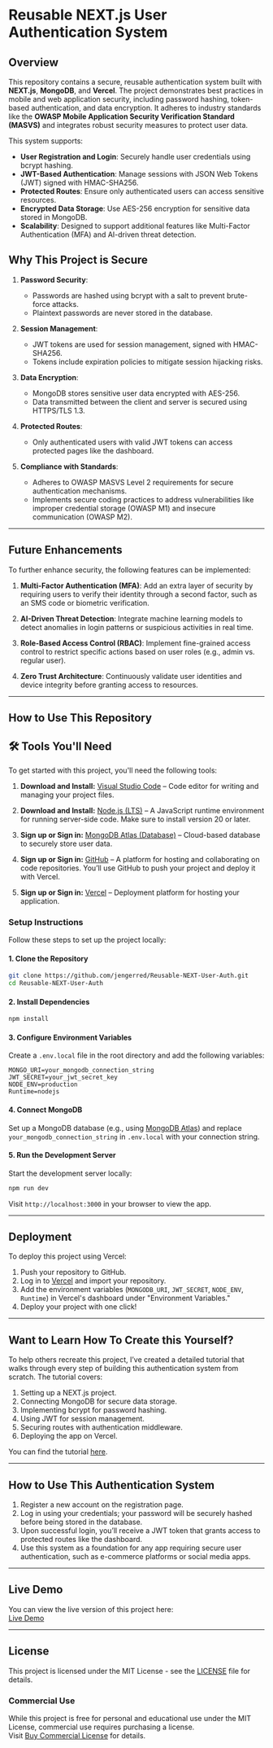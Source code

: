 # Reusable NEXT.js User Authentication System

## **Overview**
This repository contains a secure, reusable authentication system built with **NEXT.js**, **MongoDB**, and **Vercel**. The project demonstrates best practices in mobile and web application security, including password hashing, token-based authentication, and data encryption. It adheres to industry standards like the **OWASP Mobile Application Security Verification Standard (MASVS)** and integrates robust security measures to protect user data.

This system supports:
- **User Registration and Login**: Securely handle user credentials using bcrypt hashing.
- **JWT-Based Authentication**: Manage sessions with JSON Web Tokens (JWT) signed with HMAC-SHA256.
- **Protected Routes**: Ensure only authenticated users can access sensitive resources.
- **Encrypted Data Storage**: Use AES-256 encryption for sensitive data stored in MongoDB.
- **Scalability**: Designed to support additional features like Multi-Factor Authentication (MFA) and AI-driven threat detection.

## **Why This Project is Secure**
1. **Password Security**:
   - Passwords are hashed using bcrypt with a salt to prevent brute-force attacks.
   - Plaintext passwords are never stored in the database.

2. **Session Management**:
   - JWT tokens are used for session management, signed with HMAC-SHA256.
   - Tokens include expiration policies to mitigate session hijacking risks.

3. **Data Encryption**:
   - MongoDB stores sensitive user data encrypted with AES-256.
   - Data transmitted between the client and server is secured using HTTPS/TLS 1.3.

4. **Protected Routes**:
   - Only authenticated users with valid JWT tokens can access protected pages like the dashboard.

5. **Compliance with Standards**:
   - Adheres to OWASP MASVS Level 2 requirements for secure authentication mechanisms.
   - Implements secure coding practices to address vulnerabilities like improper credential storage (OWASP M1) and insecure communication (OWASP M2).

---

## **Future Enhancements**
To further enhance security, the following features can be implemented:
1. **Multi-Factor Authentication (MFA)**:
   Add an extra layer of security by requiring users to verify their identity through a second factor, such as an SMS code or biometric verification.

2. **AI-Driven Threat Detection**:
   Integrate machine learning models to detect anomalies in login patterns or suspicious activities in real time.

3. **Role-Based Access Control (RBAC)**:
   Implement fine-grained access control to restrict specific actions based on user roles (e.g., admin vs. regular user).

4. **Zero Trust Architecture**:
   Continuously validate user identities and device integrity before granting access to resources.

---

## **How to Use This Repository**

## 🛠️ Tools You'll Need  
To get started with this project, you'll need the following tools:

1. **Download and Install:** [Visual Studio Code](https://code.visualstudio.com/) – Code editor for writing and managing your project files.  

2. **Download and Install:** [Node.js (LTS)](https://nodejs.org/en/) – A JavaScript runtime environment for running server-side code. Make sure to install version 20 or later.  

3. **Sign up or Sign in:** [MongoDB Atlas (Database)](https://www.mongodb.com/cloud/atlas) – Cloud-based database to securely store user data.  

4. **Sign up or Sign in:** [GitHub](https://github.com/) – A platform for hosting and collaborating on code repositories. You’ll use GitHub to push your project and deploy it with Vercel.  

5. **Sign up or Sign in:** [Vercel](https://vercel.com/) – Deployment platform for hosting your application.



### Setup Instructions
Follow these steps to set up the project locally:

#### 1. Clone the Repository
```bash
git clone https://github.com/jengerred/Reusable-NEXT-User-Auth.git
cd Reusable-NEXT-User-Auth
```

#### 2. Install Dependencies
```bash
npm install
```

#### 3. Configure Environment Variables
Create a `.env.local` file in the root directory and add the following variables:
```plaintext
MONGO_URI=your_mongodb_connection_string
JWT_SECRET=your_jwt_secret_key
NODE_ENV=production
Runtime=nodejs
```

#### 4. Connect MongoDB
Set up a MongoDB database (e.g., using [MongoDB Atlas](https://www.mongodb.com/cloud/atlas)) and replace `your_mongodb_connection_string` in `.env.local` with your connection string.

#### 5. Run the Development Server
Start the development server locally:
```bash
npm run dev
```
Visit `http://localhost:3000` in your browser to view the app.

---

## **Deployment**
To deploy this project using Vercel:
1. Push your repository to GitHub.
2. Log in to [Vercel](https://vercel.com/) and import your repository.
3. Add the environment variables (`MONGODB_URI`, `JWT_SECRET`, `NODE_ENV`, `Runtime`) in Vercel's dashboard under "Environment Variables."
4. Deploy your project with one click!

---

## **Want to Learn How To Create this Yourself?**
To help others recreate this project, I’ve created a detailed tutorial that walks through every step of building this authentication system from scratch. The tutorial covers:
1. Setting up a NEXT.js project.
2. Connecting MongoDB for secure data storage.
3. Implementing bcrypt for password hashing.
4. Using JWT for session management.
5. Securing routes with authentication middleware.
6. Deploying the app on Vercel.

You can find the tutorial [here](https://github.com/jengerred/Reusable-NEXT-User-Auth/wiki).

---

## **How to Use This Authentication System**
1. Register a new account on the registration page.
2. Log in using your credentials; your password will be securely hashed before being stored in the database.
3. Upon successful login, you’ll receive a JWT token that grants access to protected routes like the dashboard.
4. Use this system as a foundation for any app requiring secure user authentication, such as e-commerce platforms or social media apps.

---

## **Live Demo**
You can view the live version of this project here:  
[Live Demo](https://reusable-next-user-auth-woad.vercel.app/)

---

## License
This project is licensed under the MIT License - see the [LICENSE](./LICENSE.md) file for details.

### Commercial Use
While this project is free for personal and educational use under the MIT License, commercial use requires purchasing a license.  
Visit [Buy Commercial License](https://gumroad.com/your-link) for details.




